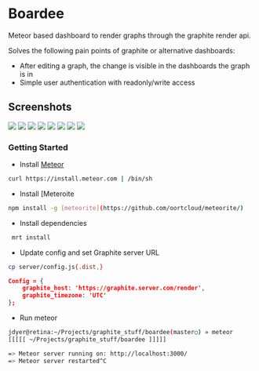 Boardee
=======

Meteor based dashboard to render graphs through the graphite render api.

Solves the following pain points of graphite or alternative dashboards:

* After editing a graph, the change is visible in the dashboards the graph is in
* Simple user authentication with readonly/write access

## Screenshots

![](https://raw.github.com/adrienbrault/boardee/master/screenshots/1.png)
![](https://raw.github.com/adrienbrault/boardee/master/screenshots/2.png)
![](https://raw.github.com/adrienbrault/boardee/master/screenshots/3.png)
![](https://raw.github.com/adrienbrault/boardee/master/screenshots/4.png)
![](https://raw.github.com/adrienbrault/boardee/master/screenshots/5.png)
![](https://raw.github.com/adrienbrault/boardee/master/screenshots/6.png)
![](https://raw.github.com/adrienbrault/boardee/master/screenshots/7.png)
![](https://raw.github.com/adrienbrault/boardee/master/screenshots/8.png)

### Getting Started

* Install [Meteor](http://docs.meteor.com/)

```bash
curl https://install.meteor.com | /bin/sh
```

* Install [Meteroite

```bash
npm install -g [meteorite](https://github.com/oortcloud/meteorite/)
```   

* Install dependencies 

```bash
 mrt install
```   

* Update config and set Graphite server URL

```bash
cp server/config.js{.dist,}
```  
  
```json
Config = {
    graphite_host: 'https://graphite.server.com/render',
    graphite_timezone: 'UTC'
};
```

* Run meteor 

```bash
jdyer@retina:~/Projects/graphite_stuff/boardee(master○) » meteor                                                                 1 ↵
[[[[[ ~/Projects/graphite_stuff/boardee ]]]]]

=> Meteor server running on: http://localhost:3000/
=> Meteor server restarted^C
```